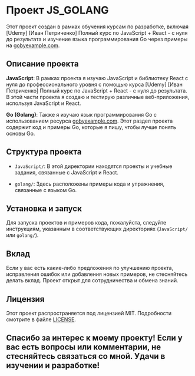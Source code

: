 # Проект JS_GOLANG

Этот проект создан в рамках обучения курсам по разработке, включая [Udemy] [Иван Петриченко] Полный курс по JavaScript + React - с нуля до результата и изучение языка программирования Go через примеры на [gobyexample.com](https://gobyexample.com/).

## Описание проекта

**JavaScript**: В рамках проекта я изучаю JavaScript и библиотеку React с нуля до профессионального уровня с помощью курса [Udemy] [Иван Петриченко] Полный курс по JavaScript + React - с нуля до результата. В этой части проекта я создаю и тестирую различные веб-приложения, используя JavaScript и React.

**Go (Golang)**: Также я изучаю язык программирования Go с использованием ресурса [gobyexample.com](https://gobyexample.com/). Этот раздел проекта содержит код и примеры Go, которые я пишу, чтобы лучше понять основы Go.

## Структура проекта

- `JavaScript/`: В этой директории находятся проекты и учебные задания, связанные с JavaScript и React.

- `golang/`: Здесь расположены примеры кода и упражнения, связанные с языком Go.

## Установка и запуск

Для запуска проектов и примеров кода, пожалуйста, следуйте инструкциям, указанным в соответствующих директориях (`JavaScript/` или `golang/`).

## Вклад

Если у вас есть какие-либо предложения по улучшению проекта, исправления ошибок или добавления новых примеров, не стесняйтесь делать вклад. Проект открыт для сотрудничества и обмена знаний.

## Лицензия

Этот проект распространяется под лицензией MIT. Подробности смотрите в файле [LICENSE](LICENSE).

## Спасибо за интерес к моему проекту! Если у вас есть вопросы или комментарии, не стесняйтесь связаться со мной. Удачи в изучении и разработке!